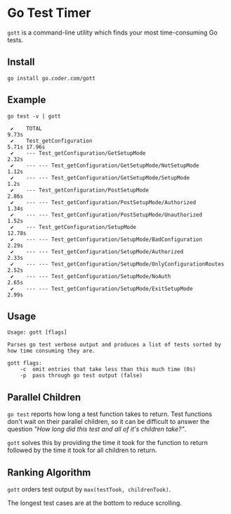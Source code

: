 # Go Test Timer

`gott` is a command-line utility which finds your most time-consuming Go tests.

## Install

`go install go.coder.com/gott`

## Example

```
go test -v | gott

 ✔    TOTAL                                                           9.73s
 ✔    Test_getConfiguration                                           5.71s 17.96s
 ✔    --- Test_getConfiguration/GetSetupMode                                2.32s
 ✔    --- --- Test_getConfiguration/GetSetupMode/NotSetupMode         1.12s
 ✔    --- --- Test_getConfiguration/GetSetupMode/SetupMode            1.2s
 ✔    --- Test_getConfiguration/PostSetupMode                               2.86s
 ✔    --- --- Test_getConfiguration/PostSetupMode/Authorized          1.34s
 ✔    --- --- Test_getConfiguration/PostSetupMode/Unauthorized        1.52s
 ✔    --- Test_getConfiguration/SetupMode                                   12.78s
 ✔    --- --- Test_getConfiguration/SetupMode/BadConfiguration        2.29s
 ✔    --- --- Test_getConfiguration/SetupMode/Authorized              2.33s
 ✔    --- --- Test_getConfiguration/SetupMode/OnlyConfigurationRoutes 2.52s
 ✔    --- --- Test_getConfiguration/SetupMode/NoAuth                  2.65s
 ✔    --- --- Test_getConfiguration/SetupMode/ExitSetupMode           2.99s
```

## Usage

```
Usage: gott [flags]

Parses go test verbose output and produces a list of tests sorted by how time consuming they are.

gott flags:
	-c	omit entries that take less than this much time	(0s)
	-p	pass through go test output	(false)
```

## Parallel Children

`go test` reports how long a test function takes to return. Test functions don't wait on their
parallel children, so it can be difficult to answer the question _"How long did this test and
all of it's children take?"_.

`gott` solves this by providing the time it took for the function to return followed by the time it
took for all children to return.

## Ranking Algorithm

`gott` orders test output by `max(testTook, childrenTook)`.

The longest test cases are at the bottom to reduce scrolling.